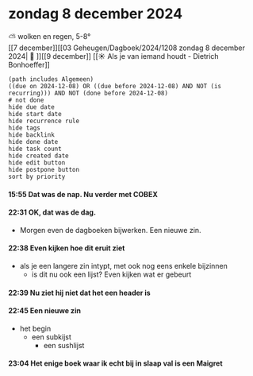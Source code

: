 # zondag 8 december 2024

⛅ wolken en regen, 5-8°<br>[[7 december]][[03 Geheugen/Dagboek/2024/1208 zondag 8 december 2024| 📓 ]][[9 december]]
[[☀️ Als je van iemand houdt - Dietrich Bonhoeffer]]
```tasks
(path includes Algemeen)
((due on 2024-12-08) OR ((due before 2024-12-08) AND NOT (is recurring))) AND NOT (done before 2024-12-08)
# not done
hide due date
hide start date
hide recurrence rule
hide tags
hide backlink
hide done date
hide task count
hide created date
hide edit button
hide postpone button 
sort by priority 
```
#### 15:55 Dat was de nap. Nu verder met COBEX 
#### 22:31 OK, dat was de dag.  
- Morgen even de dagboeken bijwerken. Een nieuwe zin. 
#### 22:38 Even kijken hoe dit eruit ziet 
- als je een langere zin intypt, met ook nog eens enkele bijzinnen
	- is dit nu ook een lijst? Even kijken wat er gebeurt
#### 22:39 Nu ziet hij niet dat het een header is
#### 22:45 Een nieuwe zin 
- het begin
	- een subkijst 
		- een sushlijst
#### 23:04 Het enige boek waar ik echt bij in slaap val is een Maigret  